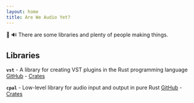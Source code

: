 ```yaml
---
layout: home
title: Are We Audio Yet?
---
```


🦀 🔊 There are some libraries and plenty of people making things.

## Libraries

**`vst`** - A library for creating VST plugins in the Rust programming language [GitHub](https://github.com/rust-dsp/rust-vst/) - [Crates](https://crates.io/crates/vst)

**`cpal`** - Low-level library for audio input and output in pure Rust [GitHub](https://github.com/tomaka/cpal) - [Crates](https://crates.io/crates/cpal)
